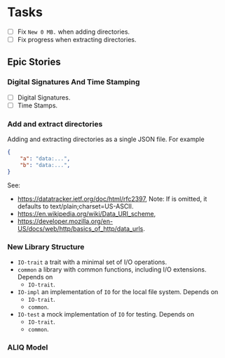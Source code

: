 # Tasks

- [ ] Fix `New 0 MB.` when adding directories.
- [ ] Fix progress when extracting directories.

## Epic Stories

### Digital Signatures And Time Stamping

- [ ] Digital Signatures.
- [ ] Time Stamps.

### Add and extract directories

Adding and extracting directories as a single JSON file. For example

```json
{
    "a": "data:...",
    "b": "data:...",
}
```

See:
- https://datatracker.ietf.org/doc/html/rfc2397,
  Note: If <mediatype> is omitted, it defaults to text/plain;charset=US-ASCII.
- https://en.wikipedia.org/wiki/Data_URI_scheme,
- https://developer.mozilla.org/en-US/docs/web/http/basics_of_http/data_urls.

### New Library Structure

- `IO-trait` a trait with a minimal set of I/O operations.
- `common` a library with common functions, including I/O extensions. Depends on
  - `IO-trait`.
- `IO-impl` an implementation of `IO` for the local file system. Depends on
  - `IO-trait`.
  - `common`.
- `IO-test` a mock implementation of `IO` for testing. Depends on
  - `IO-trait`.
  - `common`.

### ALIQ Model